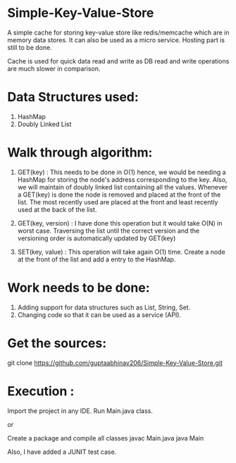 # Simple-Key-Value-Store

A simple cache for storing key-value store like redis/memcache which are in memory data stores.
It can also be used as a micro service. Hosting part is still to be done.

Cache is used for quick data read and write as DB read and write operations are much slower in comparison. 

# Data Structures used:
1. HashMap 
2. Doubly Linked List

# Walk through algorithm:

1. GET(key) :
This needs to be done in O(1) hence, we would be needing a HashMap for storing the node's address corresponding to the key. Also, we will maintain of doubly linked list containing all the values. 
Whenever a GET(key) is done the node is removed and placed at the front of the list. The most recently used are placed at the front and least recently used at the back of the list.

2. GET(key, version) :
I have done this operation but it would take O(N) in worst case. Traversing the list until the correct version and the versioning order is automatically updated by GET(key)

3. SET(key, value) :
This operation will take again O(1) time. Create a node at the front of the list and add a entry to the HashMap. 



# Work needs to be done:
1. Adding support for data structures such as List, String, Set.
2. Changing code so that it can be used as a service (API).


# Get the sources:
git clone https://github.com/guptaabhinav206/Simple-Key-Value-Store.git

# Execution :
Import the project in any IDE.
Run Main.java class.

or

Create a package and compile all classes
javac Main.java
java Main

Also, I have added a JUNIT test case. 

